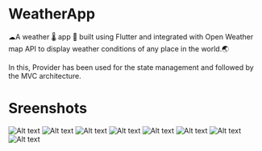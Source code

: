 # WeatherApp
☁A weather 🌡 app 📱 built using Flutter and integrated with Open Weather map API to display weather conditions of any place in the world.🌏  

In this, Provider has been used for the state management and followed by the MVC architecture.

# Sreenshots

![Alt text](images/ss/ss1.jpg) ![Alt text](images/ss/ss2.jpg) ![Alt text](images/ss/ss3.jpg) ![Alt text](images/ss/ss4.jpg) ![Alt text](images/ss/ss5.jpg) ![Alt text](images/ss/ss6.jpg) ![Alt text](images/ss/ss7.jpg) ![Alt text](images/ss/ss8.jpg)